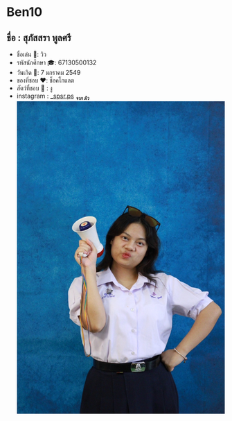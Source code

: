 # Ben10
## ชื่อ : สุภัสสรา พูลศรี
* ชื่อเล่น :tulip:: วิว
* รหัสนักศึกษา :mortar_board:: 67130500132
* วันเกิด  :birthday:: 7 มกราคม 2549
* ของที่ชอบ :heart:: ช็อคโกแลต 
* สัตว์ที่ชอบ :snake: :  งู 
* instagram : [_spsr.ps](https://www.instagram.com/_spsr.ps/)  <sub>*__จาก มิว__*</sub>
  ![วิว](LINE_ALBUM_น่าร๊ากกกอะ_240821_1.jpg)
